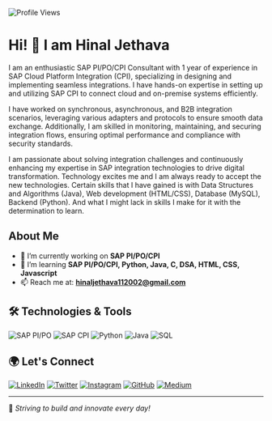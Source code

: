 ![Profile Views](https://komarev.com/ghpvc/?username=hinal0101&label=Profile%20Views&color=0FAAFF&style=for-the-badge)

# Hi! 👋 I am Hinal Jethava

I am an enthusiastic SAP PI/PO/CPI Consultant with 1 year of experience in SAP Cloud Platform Integration (CPI), specializing in designing and implementing seamless integrations. I have hands-on expertise in setting up and utilizing SAP CPI to connect cloud and on-premise systems efficiently.

I have worked on synchronous, asynchronous, and B2B integration scenarios, leveraging various adapters and protocols to ensure smooth data exchange. Additionally, I am skilled in monitoring, maintaining, and securing integration flows, ensuring optimal performance and compliance with security standards.

I am passionate about solving integration challenges and continuously enhancing my expertise in SAP integration technologies to drive digital transformation.
Technology excites me and I am always ready to accept the new technologies. Certain skills that I have gained is with Data Structures and Algorithms (Java), Web development (HTML/CSS), Database (MySQL),  Backend (Python). And what I might lack in skills I make for it with the determination to learn.

## About Me
- 🔭 I’m currently working on **SAP PI/PO/CPI**
- 🌱 I’m learning **SAP PI/PO/CPI, Python, Java, C, DSA, HTML, CSS, Javascript**
- 📫 Reach me at: **hinaljethava112002@gmail.com**

## 🛠️ Technologies & Tools
![SAP PI/PO](https://img.shields.io/badge/SAP%20PI%2FPO-0FAAFF?style=for-the-badge&logo=sap&logoColor=white)
![SAP CPI](https://img.shields.io/badge/SAP%20CPI-0FAAFF?style=for-the-badge&logo=sap&logoColor=white)
![Python](https://img.shields.io/badge/Python-3776AB?style=for-the-badge&logo=python&logoColor=white)
![Java](https://img.shields.io/badge/Java-F7DF1E?style=for-the-badge&logo=java&logoColor=black)
![SQL](https://img.shields.io/badge/SQL-336791?style=for-the-badge&logo=postgresql&logoColor=white)

## 🌍 Let's Connect
[![LinkedIn](https://img.shields.io/badge/LinkedIn-0077B5?style=for-the-badge&logo=linkedin&logoColor=white)](https://linkedin.com/in/hinal-jethava-b17758215/)
[![Twitter](https://img.shields.io/badge/Twitter-1DA1F2?style=for-the-badge&logo=twitter&logoColor=white)](https://twitter.com/Hinal_0101)
[![Instagram](https://img.shields.io/badge/Instagram-E4405F?style=for-the-badge&logo=instagram&logoColor=white)](https://instagram.com/hinal0101)
[![GitHub](https://img.shields.io/badge/GitHub-181717?style=for-the-badge&logo=github&logoColor=white)](https://github.com/hinal0101)
[![Medium](https://img.shields.io/badge/Medium-12100E?style=for-the-badge&logo=medium&logoColor=white)](https://medium.com/@hinaljethava112002)

---
🚀 *Striving to build and innovate every day!*
